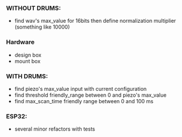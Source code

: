 ### WITHOUT DRUMS:

-   find wav's max_value for 16bits then define normalization multiplier (something like 10000)

### Hardware

-   design box
-   mount box

### WITH DRUMS:

-   find piezo's max_value input with current configuration
-   find threshold friendly_range between 0 and piezo's max_value
-   find max_scan_time friendly range between 0 and 100 ms

### ESP32:

-   several minor refactors with tests

